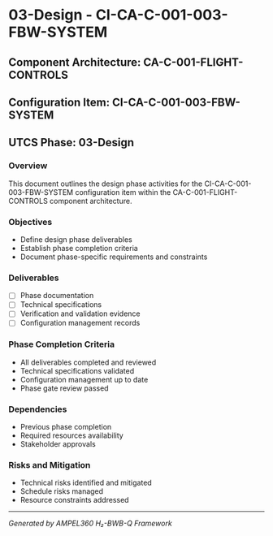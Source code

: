 # 03-Design - CI-CA-C-001-003-FBW-SYSTEM

## Component Architecture: CA-C-001-FLIGHT-CONTROLS
## Configuration Item: CI-CA-C-001-003-FBW-SYSTEM
## UTCS Phase: 03-Design

### Overview
This document outlines the design phase activities for the CI-CA-C-001-003-FBW-SYSTEM configuration item within the CA-C-001-FLIGHT-CONTROLS component architecture.

### Objectives
- Define design phase deliverables
- Establish phase completion criteria
- Document phase-specific requirements and constraints

### Deliverables
- [ ] Phase documentation
- [ ] Technical specifications
- [ ] Verification and validation evidence
- [ ] Configuration management records

### Phase Completion Criteria
- All deliverables completed and reviewed
- Technical specifications validated
- Configuration management up to date
- Phase gate review passed

### Dependencies
- Previous phase completion
- Required resources availability
- Stakeholder approvals

### Risks and Mitigation
- Technical risks identified and mitigated
- Schedule risks managed
- Resource constraints addressed

---
*Generated by AMPEL360 H₂-BWB-Q Framework*

